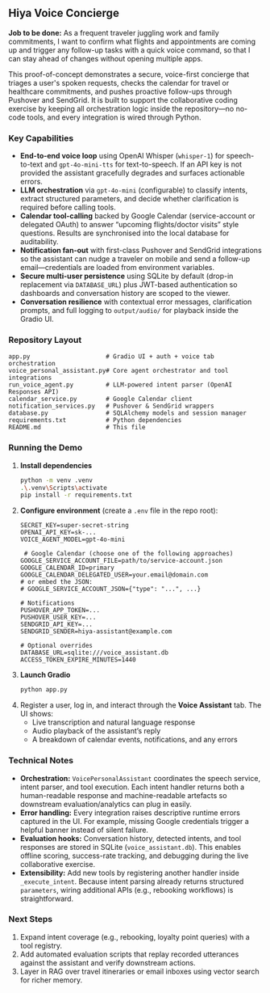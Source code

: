 ## Hiya Voice Concierge

**Job to be done:** As a frequent traveler juggling work and family commitments, I want to confirm what flights and appointments are coming up and trigger any follow-up tasks with a quick voice command, so that I can stay ahead of changes without opening multiple apps.

This proof-of-concept demonstrates a secure, voice-first concierge that triages a user's spoken requests, checks the calendar for travel or healthcare commitments, and pushes proactive follow-ups through Pushover and SendGrid. It is built to support the collaborative coding exercise by keeping all orchestration logic inside the repository—no no-code tools, and every integration is wired through Python.

### Key Capabilities
- **End-to-end voice loop** using OpenAI Whisper (`whisper-1`) for speech-to-text and `gpt-4o-mini-tts` for text-to-speech. If an API key is not provided the assistant gracefully degrades and surfaces actionable errors.
- **LLM orchestration** via `gpt-4o-mini` (configurable) to classify intents, extract structured parameters, and decide whether clarification is required before calling tools.
- **Calendar tool-calling** backed by Google Calendar (service-account or delegated OAuth) to answer “upcoming flights/doctor visits” style questions. Results are synchronised into the local database for auditability.
- **Notification fan-out** with first-class Pushover and SendGrid integrations so the assistant can nudge a traveler on mobile and send a follow-up email—credentials are loaded from environment variables.
- **Secure multi-user persistence** using SQLite by default (drop-in replacement via `DATABASE_URL`) plus JWT-based authentication so dashboards and conversation history are scoped to the viewer.
- **Conversation resilience** with contextual error messages, clarification prompts, and full logging to `output/audio/` for playback inside the Gradio UI.

### Repository Layout
```
app.py                     # Gradio UI + auth + voice tab orchestration
voice_personal_assistant.py# Core agent orchestrator and tool integrations
run_voice_agent.py         # LLM-powered intent parser (OpenAI Responses API)
calendar_service.py        # Google Calendar client
notification_services.py   # Pushover & SendGrid wrappers
database.py                # SQLAlchemy models and session manager
requirements.txt           # Python dependencies
README.md                  # This file
```

### Running the Demo
1. **Install dependencies**
   ```bash
   python -m venv .venv
   .\.venv\Scripts\activate
   pip install -r requirements.txt
   ```
2. **Configure environment** (create a `.env` file in the repo root):
   ```
   SECRET_KEY=super-secret-string
   OPENAI_API_KEY=sk-...
   VOICE_AGENT_MODEL=gpt-4o-mini

    # Google Calendar (choose one of the following approaches)
   GOOGLE_SERVICE_ACCOUNT_FILE=path/to/service-account.json
   GOOGLE_CALENDAR_ID=primary
   GOOGLE_CALENDAR_DELEGATED_USER=your.email@domain.com
   # or embed the JSON:
   # GOOGLE_SERVICE_ACCOUNT_JSON={"type": "...", ...}

   # Notifications
   PUSHOVER_APP_TOKEN=...
   PUSHOVER_USER_KEY=...
   SENDGRID_API_KEY=...
   SENDGRID_SENDER=hiya-assistant@example.com

   # Optional overrides
   DATABASE_URL=sqlite:///voice_assistant.db
   ACCESS_TOKEN_EXPIRE_MINUTES=1440
   ```
3. **Launch Gradio**
   ```bash
   python app.py
   ```
4. Register a user, log in, and interact through the **Voice Assistant** tab. The UI shows:
   - Live transcription and natural language response
   - Audio playback of the assistant’s reply
   - A breakdown of calendar events, notifications, and any errors

### Technical Notes
- **Orchestration:** `VoicePersonalAssistant` coordinates the speech service, intent parser, and tool execution. Each intent handler returns both a human-readable response and machine-readable artefacts so downstream evaluation/analytics can plug in easily.
- **Error handling:** Every integration raises descriptive runtime errors captured in the UI. For example, missing Google credentials trigger a helpful banner instead of silent failure.
- **Evaluation hooks:** Conversation history, detected intents, and tool responses are stored in SQLite (`voice_assistant.db`). This enables offline scoring, success-rate tracking, and debugging during the live collaborative exercise.
- **Extensibility:** Add new tools by registering another handler inside `_execute_intent`. Because intent parsing already returns structured `parameters`, wiring additional APIs (e.g., rebooking workflows) is straightforward.


### Next Steps
1. Expand intent coverage (e.g., rebooking, loyalty point queries) with a tool registry.
2. Add automated evaluation scripts that replay recorded utterances against the assistant and verify downstream actions.
3. Layer in RAG over travel itineraries or email inboxes using vector search for richer memory.

